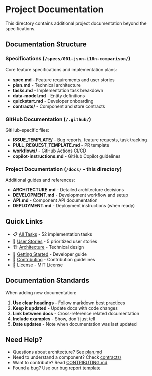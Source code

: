 # Project Documentation

This directory contains additional project documentation beyond the specifications.

## Documentation Structure

### Specifications (`/specs/001-json-i18n-comparison/`)

Core feature specifications and implementation plans:
- **spec.md** - Feature requirements and user stories
- **plan.md** - Technical architecture
- **tasks.md** - Implementation task breakdown
- **data-model.md** - Entity definitions
- **quickstart.md** - Developer onboarding
- **contracts/** - Component and store contracts

### GitHub Documentation (`/.github/`)

GitHub-specific files:
- **ISSUE_TEMPLATE/** - Bug reports, feature requests, task tracking
- **PULL_REQUEST_TEMPLATE.md** - PR template
- **workflows/** - GitHub Actions CI/CD
- **copilot-instructions.md** - GitHub Copilot guidelines

### Project Documentation (`/docs/` - this directory)

Additional guides and references:
- **ARCHITECTURE.md** - Detailed architecture decisions
- **DEVELOPMENT.md** - Development workflow and setup
- **API.md** - Component API documentation
- **DEPLOYMENT.md** - Deployment instructions (when ready)

## Quick Links

- 📋 [All Tasks](../specs/001-json-i18n-comparison/tasks.md) - 52 implementation tasks
- 🎯 [User Stories](../specs/001-json-i18n-comparison/spec.md) - 5 prioritized user stories
- 🏗️ [Architecture](../specs/001-json-i18n-comparison/plan.md) - Technical design
- 🚀 [Getting Started](../specs/001-json-i18n-comparison/quickstart.md) - Developer guide
- 🤝 [Contributing](../CONTRIBUTING.md) - Contribution guidelines
- 📜 [License](../LICENSE) - MIT License

## Documentation Standards

When adding new documentation:

1. **Use clear headings** - Follow markdown best practices
2. **Keep it updated** - Update docs with code changes
3. **Link between docs** - Cross-reference related documentation
4. **Include examples** - Show, don't just tell
5. **Date updates** - Note when documentation was last updated

## Need Help?

- Questions about architecture? See [plan.md](../specs/001-json-i18n-comparison/plan.md)
- Need to understand a component? Check [contracts/](../specs/001-json-i18n-comparison/contracts/)
- Want to contribute? Read [CONTRIBUTING.md](../CONTRIBUTING.md)
- Found a bug? Use our [bug report template](../.github/ISSUE_TEMPLATE/bug_report.md)
